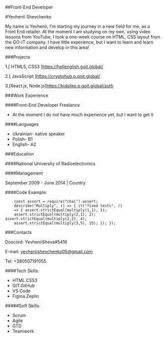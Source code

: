 ##Front-End Developer


#Yevhenii Shevchenko


My name is Yevhenii, I'm starting my journey in a new field for me, as a Front End retailer. At the moment I am studying on my own, using video lessons from YouTube, I took a one-week course on HTML, CSS layout from the GO-IT company. I have little experience, but I want to learn and learn new information and develop in this area!


###Projects

1.[ HTML5, CSS3 ]https://hellenglish.goit.global/

2.[ JavaScript ]https://cryptohub.p.goit.global/

3.[React.js, Node.js]https://kidslike.p.goit.global/auth

###Work Experience

####Front-End Developer Freelance

* At the moment I do not have much experience yet, but I want to get it

####Languages

* Ukrainian- native speaker
* Polish- B1
* English- A2

###Education

####National University of Radioelectronics

####Management

September 2009 - June 2014 | Country

####Code Example:

```
	const assert = require("chai").assert;
 	describe("Multiply", () => { it("fixed tests", () 
 	=> { assert.strictEqual(multiply(1,1), 1);
  	assert.strictEqual(multiply(2,1), 2); assert.strictEqual(multiply(2,2), 4);
	assert.strictEqual(multiply(3,5), 15); }); });

```

###Contacts

 Doscord: YevheniiSheva#5416

E-mail: yevheniishevchenko05@gmail.com

Tel: +380507191055

####Tech Skills:

* HTML.CSS3
* GIT.GitHub
* VS Code
* Figma.Zeplin

#####Soft Skills:

* Scrum
* Agile
* GTD
* Teamwork



